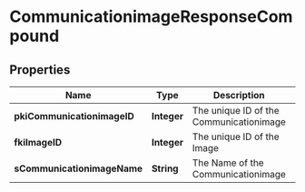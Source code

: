

# CommunicationimageResponseCompound

## Properties

Name | Type | Description | Notes
------------ | ------------- | ------------- | -------------
**pkiCommunicationimageID** | **Integer** | The unique ID of the Communicationimage | 
**fkiImageID** | **Integer** | The unique ID of the Image | 
**sCommunicationimageName** | **String** | The Name of the Communicationimage |  [optional]




